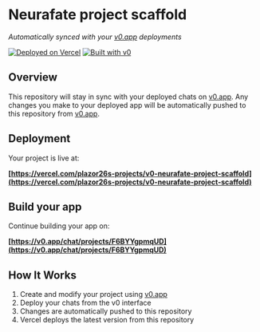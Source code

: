 # Neurafate project scaffold

*Automatically synced with your [v0.app](https://v0.app) deployments*

[![Deployed on Vercel](https://img.shields.io/badge/Deployed%20on-Vercel-black?style=for-the-badge&logo=vercel)](https://vercel.com/plazor26s-projects/v0-neurafate-project-scaffold)
[![Built with v0](https://img.shields.io/badge/Built%20with-v0.app-black?style=for-the-badge)](https://v0.app/chat/projects/F6BYYgpmqUD)

## Overview

This repository will stay in sync with your deployed chats on [v0.app](https://v0.app).
Any changes you make to your deployed app will be automatically pushed to this repository from [v0.app](https://v0.app).

## Deployment

Your project is live at:

**[https://vercel.com/plazor26s-projects/v0-neurafate-project-scaffold](https://vercel.com/plazor26s-projects/v0-neurafate-project-scaffold)**

## Build your app

Continue building your app on:

**[https://v0.app/chat/projects/F6BYYgpmqUD](https://v0.app/chat/projects/F6BYYgpmqUD)**

## How It Works

1. Create and modify your project using [v0.app](https://v0.app)
2. Deploy your chats from the v0 interface
3. Changes are automatically pushed to this repository
4. Vercel deploys the latest version from this repository
